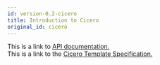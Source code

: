 ```yaml
---
id: version-0.2-cicero
title: Introduction to Cicero
original_id: cicero
---
```


This is a link to [API documentation.](api.md)  
This is a link to the [Cicero Template Specification.](https://docs.google.com/document/d/1UacA_r2KGcBA2D4voDgGE8jqid-Uh4Dt09AE-shBKR0)

